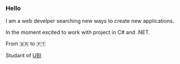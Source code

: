 ### Hello

I am a web develper searching new ways to create new applications.

In the moment excited to work with project in C# and .NET.

From 🇧🇷 to :portugal:

Studant of [UBI](https://www.ubi.pt/)
